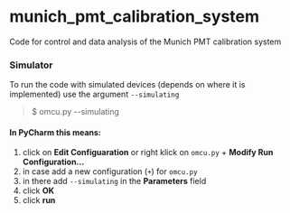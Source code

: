 # munich_pmt_calibration_system
Code for control and data analysis of the Munich PMT calibration system


### Simulator
To run the code with simulated devices (depends on where it is implemented) use the argument `--simulating`
> $ omcu.py --simulating

#### In PyCharm this means:
1. click on **Edit Configuaration** or right klick on `omcu.py` + **Modify Run Configuration...**
2. in case add a new configuration (`+`) for `omcu.py`
3. in there add `--simulating` in the **Parameters** field
4. click **OK**
5. click **run**